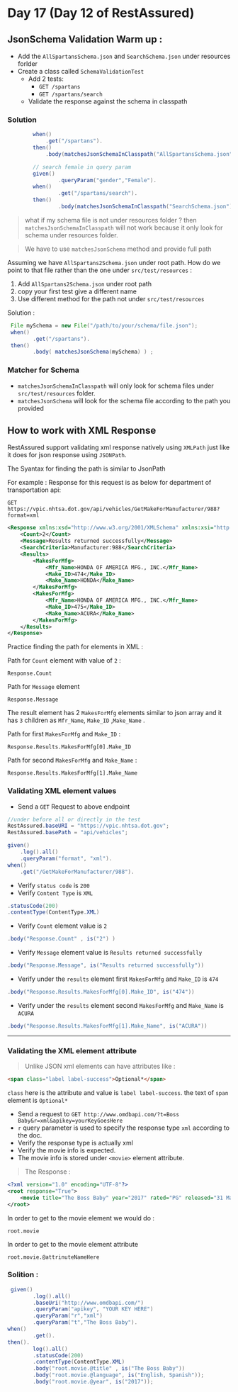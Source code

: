 # Day 17 (Day 12 of RestAssured)


## JsonSchema Validation Warm up :

* Add the `AllSpartansSchema.json` and `SearchSchema.json` under resources forlder
* Create a class called `SchemaValidationTest`
  * Add 2 tests:  
    - `GET /spartans` 
    - `GET /spartans/search`
  * Validate the response against the schema in classpath

### Solution 
```java
        when()
            .get("/spartans").
        then()
            .body(matchesJsonSchemaInClasspath("AllSpartansSchema.json") ) ;
```

```java
        // search female in query param
        given()
                .queryParam("gender","Female").
        when()
                .get("/spartans/search").
        then()
                .body(matchesJsonSchemaInClasspath("SearchSchema.json") ) ;
```
> what if my schema file is not under resources folder ? 
> then `matchesJsonSchemaInClasspath` will not work because it only look for schema under resources folder.
 
>We have to use `matchesJsonSchema` method and provide full path

Assuming we have `AllSpartans2Schema.json` under root path. How do we point to that file rather than the one under `src/test/resources` : 

1. Add `AllSpartans2Schema.json` under root path 
2. copy your first test give a different name    
3. Use different method for the path not under `src/test/resources`

Solution : 
```java
 File mySchema = new File("/path/to/your/schema/file.json");
 when()
        .get("/spartans").
 then()
        .body( matchesJsonSchema(mySchema) ) ;
```

### Matcher for Schema 
- `matchesJsonSchemaInClasspath` will only look for schema files under `src/test/resources` folder. 
- `matchesJsonSchema` will look for the schema file according to the path you provided


## How to work with XML Response 
RestAssured support validating xml response natively using `XMLPath` just like it does for json response using `JSONPath`.

The Syantax for finding the path is similar to JsonPath 

For example : 
Response for this request is as below for department of transportation api: 

`GET https://vpic.nhtsa.dot.gov/api/vehicles/GetMakeForManufacturer/988?format=xml`

```xml
<Response xmlns:xsd="http://www.w3.org/2001/XMLSchema" xmlns:xsi="http://www.w3.org/2001/XMLSchema-instance">
    <Count>2</Count>
    <Message>Results returned successfully</Message>
    <SearchCriteria>Manufacturer:988</SearchCriteria>
    <Results>
        <MakesForMfg>
            <Mfr_Name>HONDA OF AMERICA MFG., INC.</Mfr_Name>
            <Make_ID>474</Make_ID>
            <Make_Name>HONDA</Make_Name>
        </MakesForMfg>
        <MakesForMfg>
            <Mfr_Name>HONDA OF AMERICA MFG., INC.</Mfr_Name>
            <Make_ID>475</Make_ID>
            <Make_Name>ACURA</Make_Name>
        </MakesForMfg>
    </Results>
</Response>
```
Practice finding the path for elements in XML : 

Path for `Count` element with value of `2` :  

    Response.Count

Path for `Message` element 
    
    Response.Message

The result element has 2 `MakesForMfg` elements similar to json array and it has `3` children as `Mfr_Name`, `Make_ID` ,`Make_Name` . 

Path for first `MakesForMfg` and `Make_ID` : 

    Response.Results.MakesForMfg[0].Make_ID

Path for second `MakesForMfg` and `Make_Name` : 

    Response.Results.MakesForMfg[1].Make_Name

### Validating XML element values

* Send a `GET` Request to above endpoint 
```java
//under before all or directly in the test
RestAssured.baseURI = "https://vpic.nhtsa.dot.gov";
RestAssured.basePath = "api/vehicles";

given()
    .log().all()
    .queryParam("format", "xml").
when()
    .get("/GetMakeForManufacturer/988").

```
* Verify `status code` is `200`
* Verify `Content Type` is `XML`
```java
.statusCode(200)
.contentType(ContentType.XML)
```
* Verify `Count` element value is `2`
```java
.body("Response.Count" , is("2") )
```
* Verify `Message` element value is `Results returned successfully`
```java
.body("Response.Message", is("Results returned successfully"))
```
* Verify under the `results` element first `MakesForMfg` and `Make_ID` is `474`
```java
.body("Response.Results.MakesForMfg[0].Make_ID", is("474"))
```
* Verify under the `results` element second `MakesForMfg` and `Make_Name` is `ACURA`
```java
.body("Response.Results.MakesForMfg[1].Make_Name", is("ACURA"))
```

---- 
### Validating the XML element attribute 

>Unlike JSON xml elements can have attributes like : 

```html
<span class="label label-success">Optional*</span>
```
`class` here is the attribute and value is `label label-success`. the text of `span` element is  `Optional*`




* Send a request to `GET http://www.omdbapi.com/?t=Boss Baby&r=xml&apikey=yourKeyGoesHere`
* `r` query parameter is used to specify the response type `xml` according to the doc. 
* Verify the response type is actually xml 
* Verify the movie info is expected. 
* The movie info is stored under `<movie>` element attribute. 

> The Response  :
```xml
<?xml version="1.0" encoding="UTF-8"?>
<root response="True">
	<movie title="The Boss Baby" year="2017" rated="PG" released="31 Mar 2017" runtime="97 min" genre="Animation, Adventure, Comedy, Family, Fantasy" director="Tom McGrath" writer="Michael McCullers, Marla Frazee (based on the book by)" actors="Alec Baldwin, Steve Buscemi, Jimmy Kimmel, Lisa Kudrow" plot="A suit-wearing, briefcase-carrying baby pairs up with his 7-year old brother to stop the dastardly plot of the CEO of Puppy Co." language="English, Spanish" country="USA" awards="Nominated for 1 Oscar. Another 4 wins &amp; 20 nominations." poster="https://m.media-amazon.com/images/M/MV5BMTg5MzUxNzgxNV5BMl5BanBnXkFtZTgwMTM2NzQ3MjI@._V1_SX300.jpg" metascore="50" imdbRating="6.3" imdbVotes="105,081" imdbID="tt3874544" type="movie"/>
</root>
```

In order to get to the movie element we would do : 

`root.movie`

In order to get to the movie element attribute 

`root.movie.@attrinuteNameHere`

### Solition :
```java 
 given()
        .log().all()
        .baseUri("http://www.omdbapi.com/")
        .queryParam("apikey", "YOUR KEY HERE")
        .queryParam("r","xml")
        .queryParam("t","The Boss Baby").
when()
        .get().
then().
        log().all()
        .statusCode(200)
        .contentType(ContentType.XML)
        .body("root.movie.@title" , is("The Boss Baby"))
        .body("root.movie.@language", is("English, Spanish"));
        .body("root.movie.@year", is("2017"));
```






  
